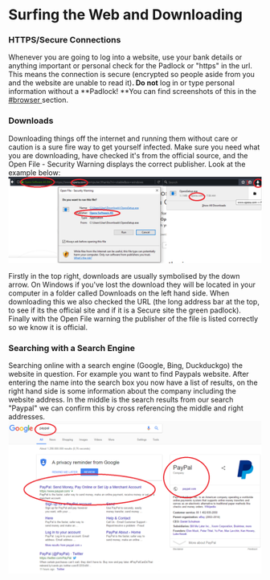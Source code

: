 # Surfing the Web and Downloading

### HTTPS/Secure Connections

Whenever you are going to log into a website, use your bank details or anything important or personal check for the Padlock or "https" in the url. This means the connection is secure  \(encrypted so people aside from you and the website are unable to read it\)**. Do not** log in or type personal information without a **Padlock! **You can find screenshots of this in the [\#browser ](/browsers.md)section.

### Downloads

Downloading things off the internet and running them without care or caution is a sure fire way to get yourself infected. Make sure you need what you are downloading, have checked it's from the official source, and the Open File - Security Warning displays the correct publisher. Look at the example below:![](/assets/downloading.png)

Firstly in the top right, downloads are usually symbolised by the down arrow. On Windows if you've lost the download they will be located in your computer in a folder called Downloads on the left hand side. When downloading this we also checked the URL \(the long address bar at the top, to see if its the official site and if it is a Secure site the green padlock\). Finally with the Open File warning the publisher of the file is listed correctly so we know it is official.

### Searching with a Search Engine

Searching online with a search engine \(Google, Bing, Duckduckgo\) the website in question. For example you want to find Paypals website. After entering the name into the search box you now have a list of results, on the right hand side is some information about the company including the website address. In the middle is the search results from our search "Paypal" we can confirm this by cross referencing the middle and right addresses.![](/assets/reviewing.png)

### 



